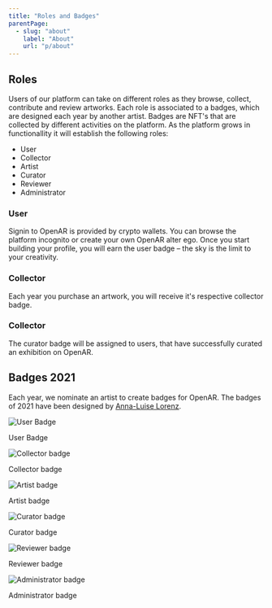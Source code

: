 ```yaml
---
title: "Roles and Badges"
parentPage: 
  - slug: "about"
    label: "About"
    url: "p/about"
---
```


## Roles

Users of our platform can take on different roles as they browse, collect, contribute and review artworks. Each role is associated to a badges, which are designed each year by another artist.
Badges are NFT's that are collected by different activities on the platform. As the platform grows in functionallity it will establish the following roles:

- User
- Collector
- Artist
- Curator
- Reviewer
- Administrator

### User

Signin to OpenAR is provided by crypto wallets. You can browse the platform incognito or create your own OpenAR alter ego. Once you start building your profile, you will earn the user badge – the sky is the limit to your creativity.

### Collector

Each year you purchase an artwork, you will receive it's respective collector badge.

### Collector

The curator badge will be assigned to users, that have successfully curated an exhibition on OpenAR.

## Badges 2021

Each year, we nominate an artist to create badges for OpenAR. The badges of 2021 have been designed by [Anna-Luise Lorenz](https://annaluiselorenz.com/).

![User Badge](/badges2021/user.jpg)

User Badge

![Collector badge](/badges2021/collector@14-100.jpg)

Collector badge

![Artist badge](/badges2021/artist@14-100.jpg)

Artist badge

![Curator badge](/badges2021/curator@14-100.jpg)

Curator badge

![Reviewer badge](/badges2021/reviewer@14-100.jpg)

Reviewer badge

![Administrator badge](/badges2021/administrator@14-100.jpg)

Administrator badge






